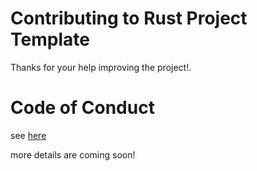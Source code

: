 # Contributing to Rust Project Template
Thanks for your help improving the project!.


# Code of Conduct
see [here](./CODE_OF_CONDUCT.md)


more details are coming soon!
